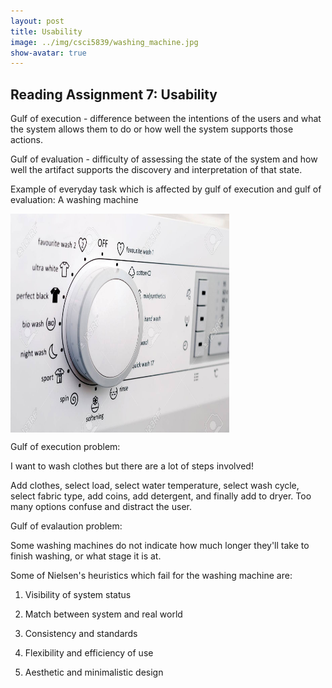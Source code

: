 ```yaml
---
layout: post
title: Usability
image: ../img/csci5839/washing_machine.jpg
show-avatar: true
---
```

## Reading Assignment 7: Usability

Gulf of execution - difference between the intentions of the users and what the system allows them to do or how well the system supports those actions. 

Gulf of evaluation - difficulty of assessing the state of the system and how well the artifact supports the discovery and interpretation of that state.

Example of everyday task which is affected by gulf of execution and gulf of evaluation:
A washing machine

<img src="../img/csci5839/washing_machine.jpg" align="center" height="350" width="350">  

Gulf of execution problem:

I want to wash clothes but there are a lot of steps involved!

Add clothes, select load, select water temperature, select wash cycle, select fabric type, add coins, add detergent, 
and finally add to dryer. 
Too many options confuse and distract the user.

Gulf of evalaution problem:

Some washing machines do not indicate how much longer they'll take to finish washing, or what stage it is at. 

Some of Nielsen's heuristics which fail for the washing machine are:

1. Visibility of system status

2. Match between system and real world

3. Consistency and standards

4. Flexibility and efficiency of use 

5. Aesthetic and minimalistic design


